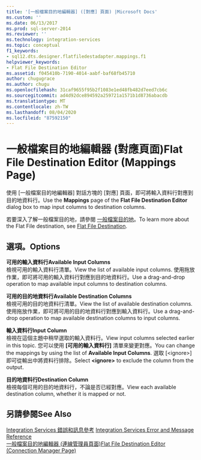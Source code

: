 ```yaml
---
title: '[一般檔案目的地編輯器] ([對應] 頁面) |Microsoft Docs'
ms.custom: ''
ms.date: 06/13/2017
ms.prod: sql-server-2014
ms.reviewer: ''
ms.technology: integration-services
ms.topic: conceptual
f1_keywords:
- sql12.dts.designer.flatfiledestadapter.mappings.f1
helpviewer_keywords:
- Flat File Destination Editor
ms.assetid: f045410b-7190-4014-aabf-baf68fb45710
author: chugugrace
ms.author: chugu
ms.openlocfilehash: 31caf9655f95b2f1083e1ed48fb482d7eed7cb6c
ms.sourcegitcommit: ad4d92dce894592a259721a1571b1d8736abacdb
ms.translationtype: MT
ms.contentlocale: zh-TW
ms.lasthandoff: 08/04/2020
ms.locfileid: "87592150"
---
```

# <a name="flat-file-destination-editor-mappings-page"></a><span data-ttu-id="f956a-102">一般檔案目的地編輯器 (對應頁面)</span><span class="sxs-lookup"><span data-stu-id="f956a-102">Flat File Destination Editor (Mappings Page)</span></span>
  <span data-ttu-id="f956a-103">使用 [一般檔案目的地編輯器] 對話方塊的 [對應] 頁面，即可將輸入資料行對應到目的地資料行。</span><span class="sxs-lookup"><span data-stu-id="f956a-103">Use the **Mappings** page of the **Flat File Destination Editor** dialog box to map input columns to destination columns.</span></span>  
  
 <span data-ttu-id="f956a-104">若要深入了解一般檔案目的地，請參閱 [一般檔案目的地](data-flow/flat-file-destination.md)。</span><span class="sxs-lookup"><span data-stu-id="f956a-104">To learn more about the Flat File destination, see [Flat File Destination](data-flow/flat-file-destination.md).</span></span>  
  
## <a name="options"></a><span data-ttu-id="f956a-105">選項。</span><span class="sxs-lookup"><span data-stu-id="f956a-105">Options</span></span>  
 <span data-ttu-id="f956a-106">**可用的輸入資料行**</span><span class="sxs-lookup"><span data-stu-id="f956a-106">**Available Input Columns**</span></span>  
 <span data-ttu-id="f956a-107">檢視可用的輸入資料行清單。</span><span class="sxs-lookup"><span data-stu-id="f956a-107">View the list of available input columns.</span></span> <span data-ttu-id="f956a-108">使用拖放作業，即可將可用的輸入資料行對應到目的地資料行。</span><span class="sxs-lookup"><span data-stu-id="f956a-108">Use a drag-and-drop operation to map available input columns to destination columns.</span></span>  
  
 <span data-ttu-id="f956a-109">**可用的目的地資料行**</span><span class="sxs-lookup"><span data-stu-id="f956a-109">**Available Destination Columns**</span></span>  
 <span data-ttu-id="f956a-110">檢視可用的目的地資料行清單。</span><span class="sxs-lookup"><span data-stu-id="f956a-110">View the list of available destination columns.</span></span> <span data-ttu-id="f956a-111">使用拖放作業，即可將可用的目的地資料行對應到輸入資料行。</span><span class="sxs-lookup"><span data-stu-id="f956a-111">Use a drag-and-drop operation to map available destination columns to input columns.</span></span>  
  
 <span data-ttu-id="f956a-112">**輸入資料行**</span><span class="sxs-lookup"><span data-stu-id="f956a-112">**Input Column**</span></span>  
 <span data-ttu-id="f956a-113">檢視在這個主題中稍早選取的輸入資料行。</span><span class="sxs-lookup"><span data-stu-id="f956a-113">View input columns selected earlier in this topic.</span></span> <span data-ttu-id="f956a-114">您可以使用 **[可用的輸入資料行]** 清單來變更對應。</span><span class="sxs-lookup"><span data-stu-id="f956a-114">You can change the mappings by using the list of **Available Input Columns**.</span></span> <span data-ttu-id="f956a-115">選取 [\<ignore>] 即可從輸出中將資料行排除。</span><span class="sxs-lookup"><span data-stu-id="f956a-115">Select **\<ignore>** to exclude the column from the output.</span></span>  
  
 <span data-ttu-id="f956a-116">**目的地資料行**</span><span class="sxs-lookup"><span data-stu-id="f956a-116">**Destination Column**</span></span>  
 <span data-ttu-id="f956a-117">檢視每個可用的目的地資料行，不論是否已經對應。</span><span class="sxs-lookup"><span data-stu-id="f956a-117">View each available destination column, whether it is mapped or not.</span></span>  
  
## <a name="see-also"></a><span data-ttu-id="f956a-118">另請參閱</span><span class="sxs-lookup"><span data-stu-id="f956a-118">See Also</span></span>  
 <span data-ttu-id="f956a-119">[Integration Services 錯誤和訊息參考](../../2014/integration-services/integration-services-error-and-message-reference.md) </span><span class="sxs-lookup"><span data-stu-id="f956a-119">[Integration Services Error and Message Reference](../../2014/integration-services/integration-services-error-and-message-reference.md) </span></span>  
 [<span data-ttu-id="f956a-120">一般檔案目的地編輯器 &#40;連線管理員頁面&#41;</span><span class="sxs-lookup"><span data-stu-id="f956a-120">Flat File Destination Editor &#40;Connection Manager Page&#41;</span></span>](../../2014/integration-services/flat-file-destination-editor-connection-manager-page.md)  
  
  
